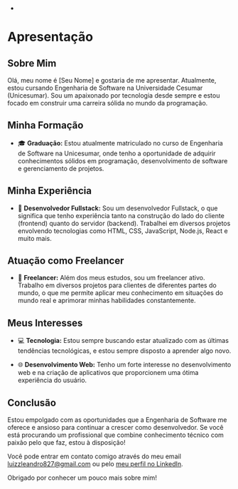 -
# Apresentação

## Sobre Mim

Olá, meu nome é [Seu Nome] e gostaria de me apresentar. Atualmente, estou cursando Engenharia de Software na Universidade Cesumar (Unicesumar). Sou um apaixonado por tecnologia desde sempre e estou focado em construir uma carreira sólida no mundo da programação.

## Minha Formação

- 🎓 **Graduação:** Estou atualmente matriculado no curso de Engenharia de Software na Unicesumar, onde tenho a oportunidade de adquirir conhecimentos sólidos em programação, desenvolvimento de software e gerenciamento de projetos.

## Minha Experiência

- 💼 **Desenvolvedor Fullstack:** Sou um desenvolvedor Fullstack, o que significa que tenho experiência tanto na construção do lado do cliente (frontend) quanto do servidor (backend). Trabalhei em diversos projetos envolvendo tecnologias como HTML, CSS, JavaScript, Node.js, React e muito mais.

## Atuação como Freelancer

- 🚀 **Freelancer:** Além dos meus estudos, sou um freelancer ativo. Trabalho em diversos projetos para clientes de diferentes partes do mundo, o que me permite aplicar meu conhecimento em situações do mundo real e aprimorar minhas habilidades constantemente.

## Meus Interesses

- 💻 **Tecnologia:** Estou sempre buscando estar atualizado com as últimas tendências tecnológicas, e estou sempre disposto a aprender algo novo.

- 🌐 **Desenvolvimento Web:** Tenho um forte interesse no desenvolvimento web e na criação de aplicativos que proporcionem uma ótima experiência do usuário.

## Conclusão

Estou empolgado com as oportunidades que a Engenharia de Software me oferece e ansioso para continuar a crescer como desenvolvedor. Se você está procurando um profissional que combine conhecimento técnico com paixão pelo que faz, estou à disposição!

Você pode entrar em contato comigo através do meu email [luizzleandro827@gmail.com](luizzleandro827@gmail.com) ou pelo [meu perfil no LinkedIn](luizzleandro827@gmail.com).

Obrigado por conhecer um pouco mais sobre mim!
